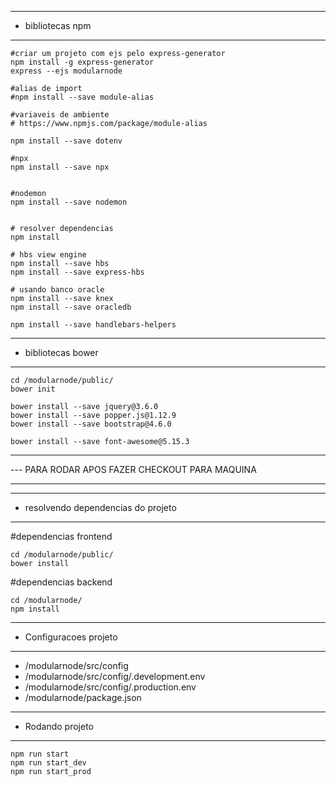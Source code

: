 --- ---------------------------------------
- bibliotecas npm
--- ---------------------------------------
````
#criar um projeto com ejs pelo express-generator
npm install -g express-generator
express --ejs modularnode

#alias de import
#npm install --save module-alias

#variaveis de ambiente
# https://www.npmjs.com/package/module-alias

npm install --save dotenv

#npx
npm install --save npx


#nodemon
npm install --save nodemon


# resolver dependencias
npm install

# hbs view engine
npm install --save hbs
npm install --save express-hbs

# usando banco oracle
npm install --save knex
npm install --save oracledb

npm install --save handlebars-helpers

````

--- ---------------------------------------
- bibliotecas bower
--- ---------------------------------------
````
cd /modularnode/public/
bower init

bower install --save jquery@3.6.0
bower install --save popper.js@1.12.9
bower install --save bootstrap@4.6.0

bower install --save font-awesome@5.15.3
````


--- ---------------------------------------------
--- PARA RODAR APOS FAZER CHECKOUT PARA MAQUINA
--- ---------------------------------------------
--- ---------------------------------------
- resolvendo dependencias do projeto
--- ---------------------------------------
#dependencias frontend
````
cd /modularnode/public/
bower install
````

#dependencias backend
````
cd /modularnode/
npm install
````

--- ---------------------------------------
- Configuracoes projeto
--- ---------------------------------------
- /modularnode/src/config
- /modularnode/src/config/.development.env
- /modularnode/src/config/.production.env
- /modularnode/package.json

--- ---------------------------------------
- Rodando projeto
--- ---------------------------------------
````
npm run start
npm run start_dev
npm run start_prod
````







